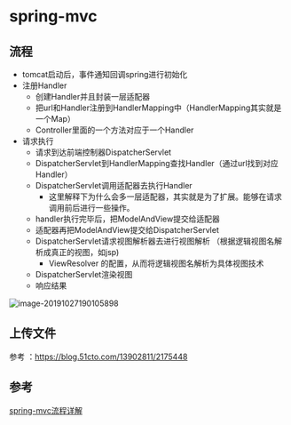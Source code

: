 # spring-mvc



## 流程

- tomcat启动后，事件通知回调spring进行初始化
- 注册Handler
  - 创建Handler并且封装一层适配器
  - 把url和Handler注册到HandlerMapping中（HandlerMapping其实就是一个Map）
  - Controller里面的一个方法对应于一个Handler
- 请求执行
  - 请求到达前端控制器DispatcherServlet
  - DispatcherServlet到HandlerMapping查找Handler（通过url找到对应Handler）
  - DispatcherServlet调用适配器去执行Handler
    - 这里解释下为什么会多一层适配器，其实就是为了扩展。能够在请求调用前后进行一些操作。
  - handler执行完毕后，把ModelAndView提交给适配器
  - 适配器再把ModelAndView提交给DispatcherServlet
  - DispatcherServlet请求视图解析器去进行视图解析 （根据逻辑视图名解析成真正的视图，如jsp)
    - ViewResolver 的配置，从而将逻辑视图名解析为具体视图技术
  - DispatcherServlet渲染视图
  - 响应结果



![image-20191027190105898](https://tva1.sinaimg.cn/large/006y8mN6gy1g8cynmdehlj31660kkgvl.jpg)



## 上传文件

参考 ：https://blog.51cto.com/13902811/2175448



## 参考

[spring-mvc流程详解](https://www.cnblogs.com/leskang/p/6101368.html)